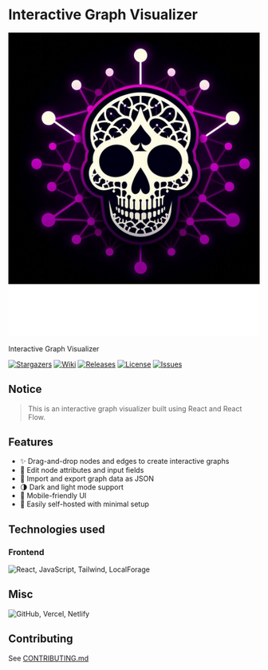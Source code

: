 # Interactive Graph Visualizer

[![Icon](https://raw.githubusercontent.com/Spades-Ace/GraphR34p3r/refs/heads/dev2/public/icon7.png)](https://github.com/Spades-Ace/GraphR34p3r/tree/dev2)
[![Title](https://github.com/Spades-Ace/GraphR34p3r/raw/refs/heads/dev2/src/assets/Fonts/Title.svg)](https://github.com/Spades-Ace/GraphR34p3r/tree/dev2)

Interactive Graph Visualizer

[![Stargazers](https://custom-icon-badges.herokuapp.com/github/stars/Spades-Ace/GraphR34p3r?style=for-the-badge&logo=star&color=f6c177&logoColor=eb6f92&labelColor=191724)](https://github.com/Spades-Ace/GraphR34p3r/stargazers)
[![Wiki](https://custom-icon-badges.herokuapp.com/badge/read_the-wiki-ebbcba?style=for-the-badge&logo=repo&logoColor=eb6f92&labelColor=191724)](https://github.com/Spades-Ace/GraphR34p3r/wiki)
[![Releases](https://img.shields.io/github/release/Spades-Ace/GraphR34p3r?style=for-the-badge&logo=github&color=31748f&logoColor=eb6f92&labelColor=191724)](https://github.com/Spades-Ace/GraphR34p3r/releases/latest)
[![License](https://custom-icon-badges.herokuapp.com/github/license/Spades-Ace/GraphR34p3r?style=for-the-badge&logo=law&color=c4a7e7&logoColor=eb6f92&labelColor=191724)](https://github.com/Spades-Ace/GraphR34p3r/blob/main/LICENSE)
[![Issues](https://custom-icon-badges.herokuapp.com/github/issues/Spades-Ace/GraphR34p3r?style=for-the-badge&logo=issue-opened&color=9ccfd8&logoColor=eb6f92&labelColor=191724)](https://github.com/Spades-Ace/GraphR34p3r/issues)

## Notice

> This is an interactive graph visualizer built using React and React Flow.

## Features

- ✨ Drag-and-drop nodes and edges to create interactive graphs
- 📖 Edit node attributes and input fields
- 🔄 Import and export graph data as JSON
- 🌗 Dark and light mode support
- 📱 Mobile-friendly UI
- 🚀 Easily self-hosted with minimal setup

## Technologies used

### Frontend

![React, JavaScript, Tailwind, LocalForage](https://skillicons.dev/icons?i=react,js,tailwind,localforage)

## Misc

![GitHub, Vercel, Netlify](https://skillicons.dev/icons?i=github,vercel,netlify)

## Contributing

See [CONTRIBUTING.md](./CONTRIBUTING.md)
